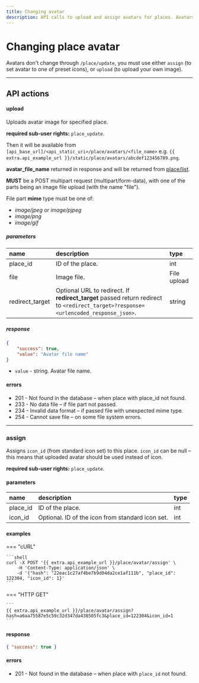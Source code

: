 ```yaml
---
title: Changing avatar
description: API calls to upload and assign avatars for places. Avatars don't change through `/place/update`, you must use either `assign` (to set avatar to one of preset icons), or `upload` (to upload your own image).
---
```


# Changing place avatar

Avatars don't change through `/place/update`, you must use either `assign` (to set avatar to one of preset icons),
or `upload` (to upload your own image). 

<hr>

## API actions

#### upload

Uploads avatar image for specified place.

**required sub-user rights:** `place_update`.

Then it will be available from `[api_base_url]/<api_static_uri>/place/avatars/<file_name>`
e.g. `{{ extra.api_example_url }}/static/place/avatars/abcdef123456789.png`.

**avatar_file_name** returned in response and will be returned from [place/list](./index.md#list).

**MUST** be a POST multipart request (multipart/form-data),
with one of the parts being an image file upload (with the name "file").

File part **mime** type must be one of:

* _image/jpeg_ or _image/pjpeg_
* _image/png_
* _image/gif_

##### parameters

| name | description | type | 
| :--- | :--- | :--- | 
| place_id | ID of the place. | int |
| file | Image file. | File upload |
| redirect_target | Optional URL to redirect. If **redirect_target** passed return redirect to `<redirect_target>?response=<urlencoded_response_json>`. | string |

##### response

```json
{
    "success": true,
    "value": "Avatar file name"
}
```

* `value` - string. Avatar file name.

#### errors

* 201 - Not found in the database – when place with place_id not found.
* 233 - No data file – if file part not passed.
* 234 - Invalid data format – if passed file with unexpected mime type.
* 254 - Cannot save file – on some file system errors.

<hr>

### assign

Assigns `icon_id` (from standard icon set) to this place. `icon_id` can be null – this means that uploaded avatar should
 be used instead of icon.

**required sub-user rights:** `place_update`.

#### parameters

| name | description | type | 
| :--- | :--- | :--- | 
| place_id | ID of the place. | int |
| icon_id | Optional. ID of the icon from standard icon set. | int |

#### examples

=== "cURL"

    ```shell
    curl -X POST '{{ extra.api_example_url }}/place/avatar/assign' \
        -H 'Content-Type: application/json' \ 
        -d '{"hash": "22eac1c27af4be7b9d04da2ce1af111b", "place_id": 122304, "icon_id": 1}'
    ```

=== "HTTP GET"

    ```
    {{ extra.api_example_url }}/place/avatar/assign?hash=a6aa75587e5c59c32d347da438505fc3&place_id=122304&icon_id=1
    ```

#### response

```json
{ "success": true }
```

#### errors

* 201 - Not found in the database – when place with `place_id` not found.
